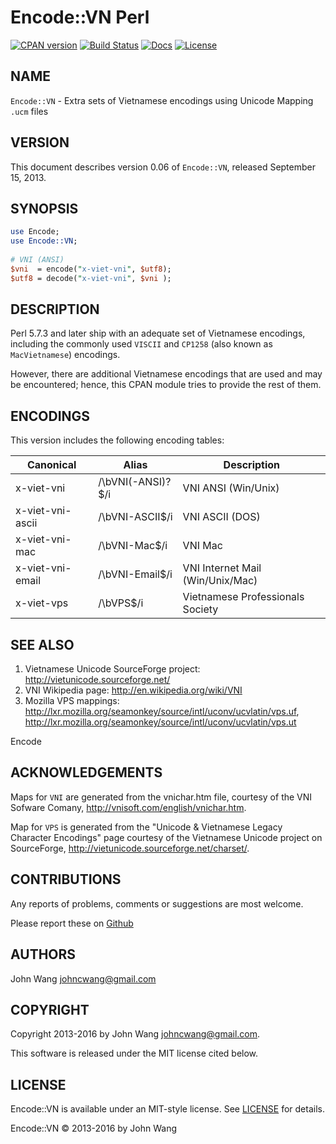 Encode::VN Perl
===============

[![CPAN version][version-svg]][version-link]
[![Build Status][build-status-svg]][build-status-link]
[![Docs][docs-metacpan-svg]][docs-metacpan-link]
[![License][license-svg]][license-link]

## NAME

`Encode::VN` - Extra sets of Vietnamese encodings using Unicode Mapping `.ucm` files

## VERSION

This document describes version 0.06 of `Encode::VN`, released September 15, 2013.

## SYNOPSIS

```perl
use Encode;
use Encode::VN;
 
# VNI (ANSI)
$vni  = encode("x-viet-vni", $utf8);
$utf8 = decode("x-viet-vni", $vni );
```

## DESCRIPTION

Perl 5.7.3 and later ship with an adequate set of Vietnamese encodings, including the commonly used `VISCII` and `CP1258` (also known as `MacVietnamese`) encodings.

However, there are additional Vietnamese encodings that are used and may be encountered; hence, this CPAN module tries to provide the rest of them.

## ENCODINGS

This version includes the following encoding tables:

Canonical        | Alias             | Description
-----------------|-------------------|-----------------------------------------
x-viet-vni       | /\bVNI(-ANSI)?$/i | VNI ANSI (Win/Unix)
x-viet-vni-ascii | /\bVNI-ASCII$/i   | VNI ASCII (DOS)
x-viet-vni-mac   | /\bVNI-Mac$/i     | VNI Mac
x-viet-vni-email | /\bVNI-Email$/i   | VNI Internet Mail (Win/Unix/Mac)
x-viet-vps       | /\bVPS$/i         | Vietnamese Professionals Society

## SEE ALSO

1. Vietnamese Unicode SourceForge project: http://vietunicode.sourceforge.net/
1. VNI Wikipedia page: http://en.wikipedia.org/wiki/VNI
1. Mozilla VPS mappings: http://lxr.mozilla.org/seamonkey/source/intl/uconv/ucvlatin/vps.uf, http://lxr.mozilla.org/seamonkey/source/intl/uconv/ucvlatin/vps.ut

Encode

## ACKNOWLEDGEMENTS

Maps for `VNI` are generated from the vnichar.htm file, courtesy of the VNI Sofware Comany, http://vnisoft.com/english/vnichar.htm.

Map for `VPS` is generated from the "Unicode & Vietnamese Legacy Character Encodings" page courtesy of the Vietnamese Unicode project on SourceForge, http://vietunicode.sourceforge.net/charset/.

## CONTRIBUTIONS

Any reports of problems, comments or suggestions are most welcome.

Please report these on [Github](https://github.com/grokify/encode-vn-perl)

## AUTHORS

John Wang <johncwang@gmail.com>

## COPYRIGHT

Copyright 2013-2016 by John Wang <johncwang@gmail.com>.

This software is released under the MIT license cited below.

## LICENSE

Encode::VN is available under an MIT-style license. See [LICENSE](LICENSE) for details.

Encode::VN &copy; 2013-2016 by John Wang

 [version-svg]: https://badge.fury.io/pl/Encode-VN.svg
 [version-link]: https://badge.fury.io/pl/Encode-VN
 [build-status-svg]: https://travis-ci.org/grokify/encode-vn-perl.svg?branch=master
 [build-status-link]: https://travis-ci.org/grokify/encode-vn-perl
 [docs-metacpan-svg]: https://img.shields.io/badge/docs-metacpan-blue.svg
 [docs-metacpan-link]: https://metacpan.org/pod/Encode::VN
 [license-svg]: https://img.shields.io/badge/license-MIT-blue.svg
 [license-link]: https://raw.githubusercontent.com/grokify/encode-vn-perl/master/LICENSE